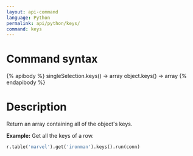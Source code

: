 ```yaml
---
layout: api-command
language: Python
permalink: api/python/keys/
command: keys
---
```


# Command syntax #

{% apibody %}
singleSelection.keys() &rarr; array
object.keys() &rarr; array
{% endapibody %}

# Description #

Return an array containing all of the object's keys.

__Example:__ Get all the keys of a row.

```py
r.table('marvel').get('ironman').keys().run(conn)
```


